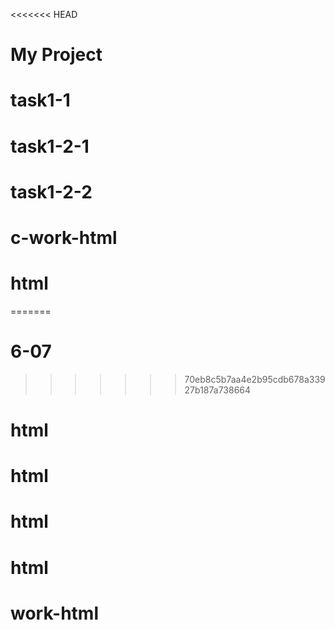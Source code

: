 <<<<<<< HEAD
# My Project
# task1-1
# task1-2-1
# task1-2-2
# c-work-html
# html
=======
# 6-07
>>>>>>> 70eb8c5b7aa4e2b95cdb678a33927b187a738664
# html
# html
# html
# html
# work-html
